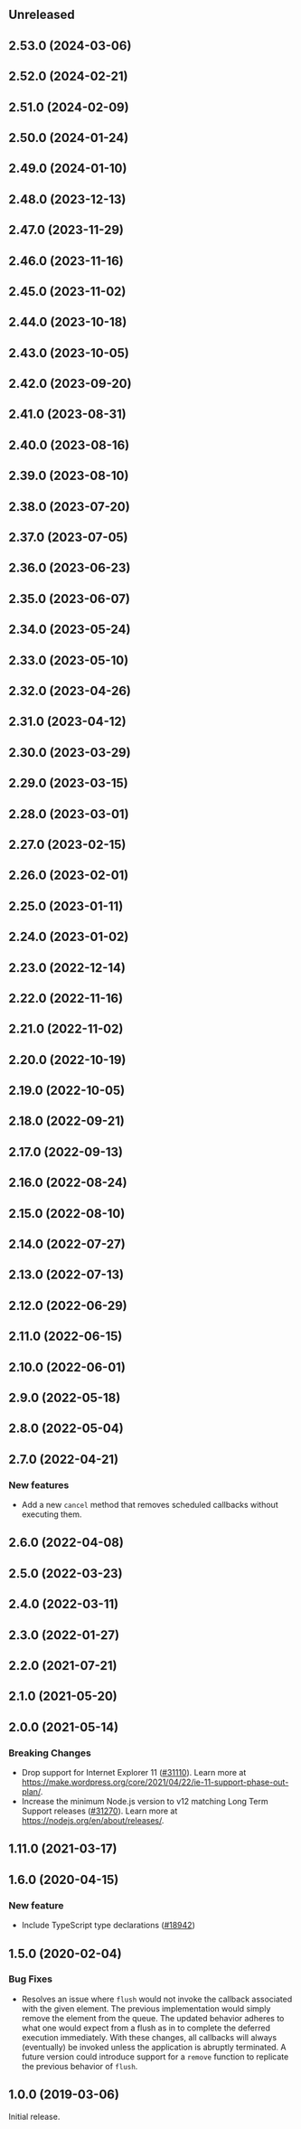 <!-- Learn how to maintain this file at https://github.com/WordPress/gutenberg/tree/HEAD/packages#maintaining-changelogs. -->

## Unreleased

## 2.53.0 (2024-03-06)

## 2.52.0 (2024-02-21)

## 2.51.0 (2024-02-09)

## 2.50.0 (2024-01-24)

## 2.49.0 (2024-01-10)

## 2.48.0 (2023-12-13)

## 2.47.0 (2023-11-29)

## 2.46.0 (2023-11-16)

## 2.45.0 (2023-11-02)

## 2.44.0 (2023-10-18)

## 2.43.0 (2023-10-05)

## 2.42.0 (2023-09-20)

## 2.41.0 (2023-08-31)

## 2.40.0 (2023-08-16)

## 2.39.0 (2023-08-10)

## 2.38.0 (2023-07-20)

## 2.37.0 (2023-07-05)

## 2.36.0 (2023-06-23)

## 2.35.0 (2023-06-07)

## 2.34.0 (2023-05-24)

## 2.33.0 (2023-05-10)

## 2.32.0 (2023-04-26)

## 2.31.0 (2023-04-12)

## 2.30.0 (2023-03-29)

## 2.29.0 (2023-03-15)

## 2.28.0 (2023-03-01)

## 2.27.0 (2023-02-15)

## 2.26.0 (2023-02-01)

## 2.25.0 (2023-01-11)

## 2.24.0 (2023-01-02)

## 2.23.0 (2022-12-14)

## 2.22.0 (2022-11-16)

## 2.21.0 (2022-11-02)

## 2.20.0 (2022-10-19)

## 2.19.0 (2022-10-05)

## 2.18.0 (2022-09-21)

## 2.17.0 (2022-09-13)

## 2.16.0 (2022-08-24)

## 2.15.0 (2022-08-10)

## 2.14.0 (2022-07-27)

## 2.13.0 (2022-07-13)

## 2.12.0 (2022-06-29)

## 2.11.0 (2022-06-15)

## 2.10.0 (2022-06-01)

## 2.9.0 (2022-05-18)

## 2.8.0 (2022-05-04)

## 2.7.0 (2022-04-21)

### New features

-  Add a new `cancel` method that removes scheduled callbacks without executing them.

## 2.6.0 (2022-04-08)

## 2.5.0 (2022-03-23)

## 2.4.0 (2022-03-11)

## 2.3.0 (2022-01-27)

## 2.2.0 (2021-07-21)

## 2.1.0 (2021-05-20)

## 2.0.0 (2021-05-14)

### Breaking Changes

-   Drop support for Internet Explorer 11 ([#31110](https://github.com/WordPress/gutenberg/pull/31110)). Learn more at https://make.wordpress.org/core/2021/04/22/ie-11-support-phase-out-plan/.
-   Increase the minimum Node.js version to v12 matching Long Term Support releases ([#31270](https://github.com/WordPress/gutenberg/pull/31270)). Learn more at https://nodejs.org/en/about/releases/.

## 1.11.0 (2021-03-17)

## 1.6.0 (2020-04-15)

### New feature

-   Include TypeScript type declarations ([#18942](https://github.com/WordPress/gutenberg/pull/18942))

## 1.5.0 (2020-02-04)

### Bug Fixes

-   Resolves an issue where `flush` would not invoke the callback associated with the given element. The previous implementation would simply remove the element from the queue. The updated behavior adheres to what one would expect from a flush as in to complete the deferred execution immediately. With these changes, all callbacks will always (eventually) be invoked unless the application is abruptly terminated. A future version could introduce support for a `remove` function to replicate the previous behavior of `flush`.

## 1.0.0 (2019-03-06)

Initial release.
